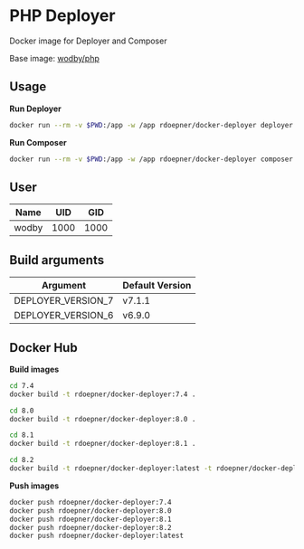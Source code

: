 # PHP Deployer

Docker image for Deployer and Composer

Base image: [wodby/php](https://github.com/wodby/php)

## Usage

**Run Deployer**

```bash
docker run --rm -v $PWD:/app -w /app rdoepner/docker-deployer deployer
```

**Run Composer**

```bash
docker run --rm -v $PWD:/app -w /app rdoepner/docker-deployer composer
```

## User

Name  | UID  | GID
----- | ---- | ---
wodby | 1000 | 1000

## Build arguments

Argument           | Default Version
------------------ | ---------------
DEPLOYER_VERSION_7 | v7.1.1
DEPLOYER_VERSION_6 | v6.9.0

## Docker Hub

**Build images**

```bash
cd 7.4
docker build -t rdoepner/docker-deployer:7.4 .

cd 8.0
docker build -t rdoepner/docker-deployer:8.0 .

cd 8.1
docker build -t rdoepner/docker-deployer:8.1 .

cd 8.2
docker build -t rdoepner/docker-deployer:latest -t rdoepner/docker-deployer:8.2 .
```

**Push images**

```bash
docker push rdoepner/docker-deployer:7.4
docker push rdoepner/docker-deployer:8.0
docker push rdoepner/docker-deployer:8.1
docker push rdoepner/docker-deployer:8.2
docker push rdoepner/docker-deployer:latest
```
